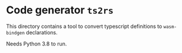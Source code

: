 # Code generator `ts2rs`

This directory contains a tool to convert typescript definitions to `wasm-bindgen` declarations.

Needs Python 3.8 to run.
